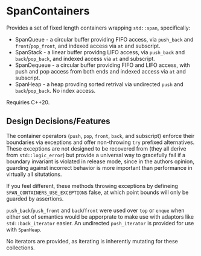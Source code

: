 # SpanContainers

Provides a set of fixed length containers wrapping `std::span`, specifically:

* SpanQueue - a circular buffer providing FIFO access, via `push_back` and `front`/`pop_front`, 
and indexed access via `at` and subscript.
* SpanStack - a linear buffer providng LIFO access, via `push_back` and `back`/`pop_back`, 
and indexed access via `at` and subscript.
* SpanDequeue - a circular buffer providing FIFO and LIFO access, with push and pop access from both ends
and indexed access via `at` and subscript.
* SpanHeap - a heap provding sorted retrival via undirected `push` and `back`/`pop_back`. No index access.

Requiries C++20.

## Design Decisions/Features
The container operators (`push`, `pop`, `front`, `back`, and subscript) enforce their boundaries via exceptions and 
offer non-throwing `try` prefixed alternatives. These exceptions are not designed to be recovered from (they all derive
from `std::logic_error`) but provide a universal way to gracefully fail if a boundary invariant is violated in release 
mode, since in the authors opinion, guarding against incorrect behavior is more important than performance in virtually 
all situtations. 

If you feel different, these methods throwing exceptions by defineing `SPAN_CONTAINERS_USE_EXCEPTIONS` false, at which
point bounds will only be guarded by assertions.

`push_back`/`push_front` and `back`/`front` were used over `top` or `enque` when either set of semantics would be 
apporprate to make use with adaptors like `std::back_iterator` easier. An undirected `push_iterator` is provided for 
use with `SpanHeap`. 

No iterators are provided, as iterating is inherently mutating for these collections.

